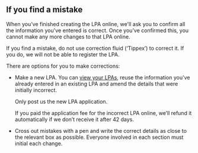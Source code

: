 ## If you find a mistake

When you’ve finished creating the LPA online, we'll ask you to confirm all the information you've entered is correct. Once you’ve confirmed this, you cannot make any more changes to that LPA online.

If you find a mistake, do not use correction fluid (‘Tippex’) to correct it. If you do, we will not be able to register the LPA.

There are options for you to make corrections:

*   Make a new LPA. You can [view your LPAs](/user/dashboard), reuse the information you've already entered in an existing LPA and amend the details that were initially incorrect.

    Only post us the new LPA application.

    If you paid the application fee for the incorrect LPA online, we’ll refund it automatically if we don’t receive it after 42 days.

*   Cross out mistakes with a pen and write the correct details as close to the relevant box as possible. Everyone involved in each section must initial each change.
